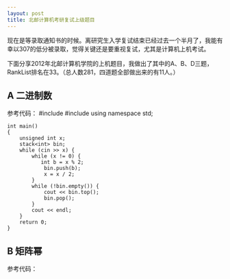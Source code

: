 ```yaml
---
layout: post
title: 北邮计算机考研复试上级题目
---
```


现在是等录取通知书的时候。离研究生入学复试结束已经过去一个半月了，我能有幸以307的低分被录取，觉得关键还是要重视复试，尤其是计算机上机考试。

下面分享2012年北邮计算机学院的上机题目，我做出了其中的A、B、D三题，RankList排名在33。（总人数281，四道题全部做出来的有11人。）

## A 二进制数 ##

参考代码：
    #include <iostream>
    #include <stack>
    using namespace std;
    
    int main()
    {
        unsigned int x;
        stack<int> bin;
        while (cin >> x) {
            while (x != 0) {
               int b = x % 2;
                bin.push(b);
                x = x / 2;
            }
            while (!bin.empty()) {
                cout << bin.top();
                bin.pop();
            }
            cout << endl;
        }
        return 0;
    }

## B 矩阵幂 ##

参考代码：

